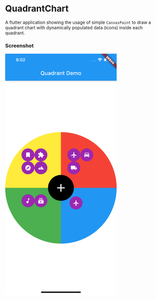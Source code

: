 # QuadrantChart

A flutter application showing the usage of simple `CanvasPaint` to draw a quadrant chart with dynamically populated data (icons) inside each quadrant.

### Screenshot

<img src="/screenshots/screenshot.png" width="360">
